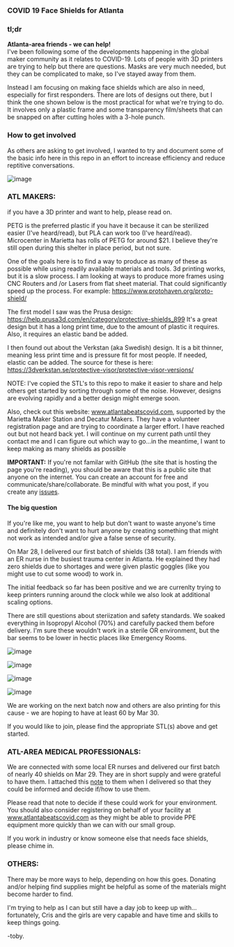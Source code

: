 ### COVID 19 Face Shields for Atlanta

### tl;dr

**Atlanta-area friends - we can help!**  
I've been following some of the developments happening in the global maker community as it relates to COVID-19. Lots of people with 3D printers are trying to help but there are questions. Masks are very much needed, but they can be complicated to make, so I've stayed away from them. 

Instead I am focusing on making face shields which are also in need, especially for first responders. There are lots of designs out there, but I think the one shown below is the most practical for what we're trying to do. It involves only a plastic frame and some transparency film/sheets that can be snapped on after cutting holes with a 3-hole punch.

### How to get involved

As others are asking to get involved, I wanted to try and document some of the basic info here in this repo in an effort to increase efficiency and reduce reptitive conversations. 

![image](https://user-images.githubusercontent.com/28732130/77839446-cda6ca00-714a-11ea-9460-1a4e14842591.png)


### ATL MAKERS:
if you have a 3D printer and want to help, please read on. 

PETG is the preferred plastic if you have it because it can be sterilized easier (I've heard/read), but PLA can work too (I've heard/read). Microcenter in Marietta has rolls of PETG for around $21. I believe they're still open during this shelter in place period, but not sure.

One of the goals here is to find a way to produce as many of these as possible while using readily available materials and tools.  3d printing works, but it is a slow process.  I am looking at ways to produce more frames using CNC Routers and /or Lasers from flat sheet material.  That could significantly speed up the process.  For example: https://www.protohaven.org/proto-shield/

The first model I saw was the Prusa design:  https://help.prusa3d.com/en/category/protective-shields_899  It's a great design but it has a long print time, due to the amount of plastic it requires.  Also, it requires an elastic band be added.

I then found out about the Verkstan (aka Swedish) design.  It is a bit thinner, meaning less print time and is pressure fit for most people.  If needed, elastic can be added.  The source for these is here: https://3dverkstan.se/protective-visor/protective-visor-versions/  

NOTE: I've copied the STL's to this repo to make it easier to share and help others get started by sorting through some of the noise. However, designs are evolving rapidly and a better design might emerge soon.

Also, check out this website: www.atlantabeatscovid.com, supported by the Marietta Maker Station and Decatur Makers.  They have a volunteer registration page and are trying to coordinate a larger effort.  I have reached out but not heard back yet.  I  will continue on my current path until they contact me and I can figure out which way to go...in the meantime, I want to keep making as many shields as possible

**IMPORTANT:**  If you're not familar with GitHub (the site that is hosting the page you're reading), you should be aware that this is a public site that anyone on the internet. You can create an account for free and communicate/share/collaborate.  Be mindful with what you post, if you create any [issues](https://github.com/tboneATL/covid-19-response/issues). 

#### The big question
If you're like me, you want to help but don't want to waste anyone's time and definitely don't want to hurt anyone by creating something that might not work as intended and/or give a false sense of security.  

On Mar 28, I delivered our first batch of shields (38 total).  I am friends with an ER nurse in the busiest trauma center in Atlanta. He explained they had zero shields due to shortages and were given plastic goggles (like you might use to cut some wood) to work in.  

The initial feedback so far has been positive and we are currenlty trying to keep printers running around the clock while we also look at additional scaling options.  

There are still questions about steriization and safety standards.  We soaked everything in Isopropyl Alcohol (70%) and carefully packed them before delivery.  I'm sure these wouldn't work in a sterile OR environment, but the bar seems to be lower in hectic places like Emergency Rooms.

![image](https://user-images.githubusercontent.com/28732130/77842409-bf16dd80-715f-11ea-926b-c969aaf2a592.png)

![image](https://user-images.githubusercontent.com/28732130/77842414-d2c24400-715f-11ea-833c-70b2c12e223e.png)

![image](https://user-images.githubusercontent.com/28732130/77841070-2c287400-715c-11ea-8c16-78e49b587549.png)

![image](https://user-images.githubusercontent.com/28732130/77841219-4dd62b00-715d-11ea-8d81-7591d63f6d39.png)


We are working on the next batch now and others are also printing for this cause - we are hoping to have at least 60 by Mar 30.  

If you would like to join, please find the appropriate STL(s) above and get started.  


### ATL-AREA MEDICAL PROFESSIONALS:
We are connected with some local ER nurses and delivered our first batch of nearly 40 shields on Mar 29.  They are in short supply and were grateful to have them.  I attached this [note](Documents/Important-info-for-face-shields.md) to them when I delivered so that they could be informed and decide if/how to use them.  

Please read that note to decide if these could work for your environment.  You should also consider registering on behalf of your facility at  www.atlantabeatscovid.com as they might be able to provide PPE equipment more quickly than we can with our small group.

If you work in industry or know someone else that needs face shields, please chime in.

### OTHERS: 
There may be more ways to help, depending on how this goes. Donating and/or helping find supplies might be helpful as some of the materials might become harder to find. 

I'm trying to help as I can but still have a day job to keep up with... fortunately, Cris and the girls are very capable and have time and skills to keep things going. 

-toby.      
